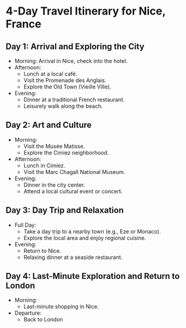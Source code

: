 
# 4-Day Travel Itinerary for Nice, France

## Day 1: Arrival and Exploring the City
- Morning: Arrival in Nice, check into the hotel.
- Afternoon: 
  - Lunch at a local café.
  - Visit the Promenade des Anglais.
  - Explore the Old Town (Vieille Ville).
- Evening: 
  - Dinner at a traditional French restaurant.
  - Leisurely walk along the beach.

## Day 2: Art and Culture
- Morning: 
  - Visit the Musée Matisse.
  - Explore the Cimiez neighborhood.
- Afternoon: 
  - Lunch in Cimiez.
  - Visit the Marc Chagall National Museum.
- Evening: 
  - Dinner in the city center.
  - Attend a local cultural event or concert.

## Day 3: Day Trip and Relaxation
- Full Day: 
  - Take a day trip to a nearby town (e.g., Eze or Monaco).
  - Explore the local area and enjoy regional cuisine.
- Evening: 
  - Return to Nice.
  - Relaxing dinner at a seaside restaurant.

## Day 4: Last-Minute Exploration and Return to London
- Morning: 
  - Last-minute shopping in Nice.
- Departure: 
  - Back to London
